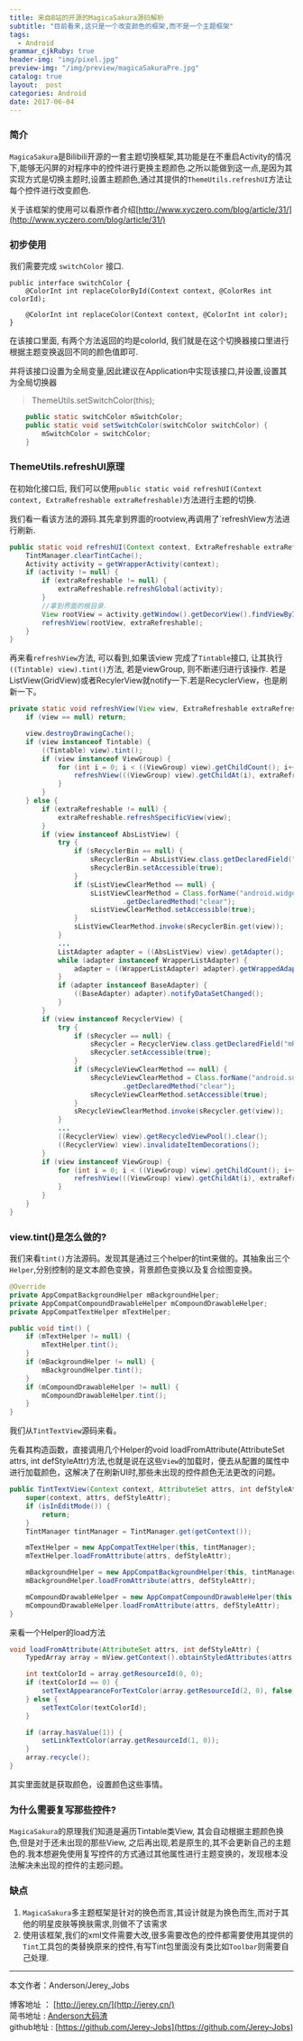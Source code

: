```yaml
---
title: 来自B站的开源的MagicaSakura源码解析
subtitle: "目前看来,这只是一个改变颜色的框架,而不是一个主题框架"
tags:
  - Android
grammar_cjkRuby: true
header-img: "img/pixel.jpg"
preview-img: "/img/preview/magicaSakuraPre.jpg"
catalog: true
layout:  post
categories: Android
date: 2017-06-04
---
```


### 简介
`MagicaSakura`是Bilibili开源的一套主题切换框架,其功能是在不重启Activity的情况下,能够无闪屏的对程序中的控件进行更换主题颜色.之所以能做到这一点,是因为其实现方式是切换主题时,设置主题颜色,通过其提供的`ThemeUtils.refreshUI`方法让每个控件进行改变颜色.

关于该框架的使用可以看原作者介绍[http://www.xyczero.com/blog/article/31/](http://www.xyczero.com/blog/article/31/)

### 初步使用

我们需要完成 `switchColor` 接口.
```
public interface switchColor {
    @ColorInt int replaceColorById(Context context, @ColorRes int colorId);

    @ColorInt int replaceColor(Context context, @ColorInt int color);
}
```
在该接口里面, 有两个方法返回的均是colorId, 我们就是在这个切换器接口里进行根据主题变换返回不同的颜色值即可.

并将该接口设置为全局变量,因此建议在Application中实现该接口,并设置,设置其为全局切换器

> ThemeUtils.setSwitchColor(this);

``` java
    public static switchColor mSwitchColor;
    public static void setSwitchColor(switchColor switchColor) {
        mSwitchColor = switchColor;
    }
```

### ThemeUtils.refreshUI原理

在初始化接口后, 我们可以使用`public static void refreshUI(Context context, ExtraRefreshable extraRefreshable)`方法进行主题的切换.

我们看一看该方法的源码.其先拿到界面的rootview,再调用了`refreshView方法进行刷新.
``` java
public static void refreshUI(Context context, ExtraRefreshable extraRefreshable) {
    TintManager.clearTintCache();
    Activity activity = getWrapperActivity(context);
    if (activity != null) {
        if (extraRefreshable != null) {
            extraRefreshable.refreshGlobal(activity);
        }
        //拿到界面的根目录.
        View rootView = activity.getWindow().getDecorView().findViewById(android.R.id.content);
        refreshView(rootView, extraRefreshable);
    }
}
```

再来看`refreshView`方法, 可以看到,如果该view 完成了`Tintable`接口, 让其执行`((Tintable) view).tint()`方法, 若是viewGroup, 则不断递归进行该操作. 若是ListView(GridView)或者RecylerView就notify一下.若是RecyclerView，也是刷新一下。


``` java
private static void refreshView(View view, ExtraRefreshable extraRefreshable) {
    if (view == null) return;

    view.destroyDrawingCache();
    if (view instanceof Tintable) {
        ((Tintable) view).tint();
        if (view instanceof ViewGroup) {
            for (int i = 0; i < ((ViewGroup) view).getChildCount(); i++) {
                refreshView(((ViewGroup) view).getChildAt(i), extraRefreshable);
            }
        }
    } else {
        if (extraRefreshable != null) {
            extraRefreshable.refreshSpecificView(view);
        }
        if (view instanceof AbsListView) {
            try {
                if (sRecyclerBin == null) {
                    sRecyclerBin = AbsListView.class.getDeclaredField("mRecycler");
                    sRecyclerBin.setAccessible(true);
                }
                if (sListViewClearMethod == null) {
                    sListViewClearMethod = Class.forName("android.widget.AbsListView$RecycleBin")
                            .getDeclaredMethod("clear");
                    sListViewClearMethod.setAccessible(true);
                }
                sListViewClearMethod.invoke(sRecyclerBin.get(view));
            }
            ...
            ListAdapter adapter = ((AbsListView) view).getAdapter();
            while (adapter instanceof WrapperListAdapter) {
                adapter = ((WrapperListAdapter) adapter).getWrappedAdapter();
            }
            if (adapter instanceof BaseAdapter) {
                ((BaseAdapter) adapter).notifyDataSetChanged();
            }
        }
        if (view instanceof RecyclerView) {
            try {
                if (sRecycler == null) {
                    sRecycler = RecyclerView.class.getDeclaredField("mRecycler");
                    sRecycler.setAccessible(true);
                }
                if (sRecycleViewClearMethod == null) {
                    sRecycleViewClearMethod = Class.forName("android.support.v7.widget.RecyclerView$Recycler")
                            .getDeclaredMethod("clear");
                    sRecycleViewClearMethod.setAccessible(true);
                }
                sRecycleViewClearMethod.invoke(sRecycler.get(view));
            }
            ...
            ((RecyclerView) view).getRecycledViewPool().clear();
            ((RecyclerView) view).invalidateItemDecorations();
        }
        if (view instanceof ViewGroup) {
            for (int i = 0; i < ((ViewGroup) view).getChildCount(); i++) {
                refreshView(((ViewGroup) view).getChildAt(i), extraRefreshable);
            }
        }
    }
}
```

### view.tint()是怎么做的?

我们来看`tint()`方法源码。发现其是通过三个helper的tint来做的。其抽象出三个`Helper`,分别控制的是文本颜色变换，背景颜色变换以及复合绘图变换。

``` java
@Override
private AppCompatBackgroundHelper mBackgroundHelper;
private AppCompatCompoundDrawableHelper mCompoundDrawableHelper;
private AppCompatTextHelper mTextHelper;

public void tint() {
    if (mTextHelper != null) {
        mTextHelper.tint();
    }
    if (mBackgroundHelper != null) {
        mBackgroundHelper.tint();
    }
    if (mCompoundDrawableHelper != null) {
        mCompoundDrawableHelper.tint();
    }
}
```

我们从`TintTextView`源码来看。

先看其构造函数，直接调用几个Helper的void loadFromAttribute(AttributeSet attrs, int defStyleAttr)方法,也就是说在这些`View`的加载时，便去从配置的属性中进行加载颜色，这解决了在刷新UI时,那些未出现的控件颜色无法更改的问题。

``` java
public TintTextView(Context context, AttributeSet attrs, int defStyleAttr) {
    super(context, attrs, defStyleAttr);
    if (isInEditMode()) {
        return;
    }
    TintManager tintManager = TintManager.get(getContext());

    mTextHelper = new AppCompatTextHelper(this, tintManager);
    mTextHelper.loadFromAttribute(attrs, defStyleAttr);

    mBackgroundHelper = new AppCompatBackgroundHelper(this, tintManager);
    mBackgroundHelper.loadFromAttribute(attrs, defStyleAttr);

    mCompoundDrawableHelper = new AppCompatCompoundDrawableHelper(this, tintManager);
    mCompoundDrawableHelper.loadFromAttribute(attrs, defStyleAttr);
}
```

来看一个Helper的load方法

``` java
void loadFromAttribute(AttributeSet attrs, int defStyleAttr) {
    TypedArray array = mView.getContext().obtainStyledAttributes(attrs, ATTRS, defStyleAttr, 0);

    int textColorId = array.getResourceId(0, 0);
    if (textColorId == 0) {
        setTextAppearanceForTextColor(array.getResourceId(2, 0), false);
    } else {
        setTextColor(textColorId);
    }

    if (array.hasValue(1)) {
        setLinkTextColor(array.getResourceId(1, 0));
    }
    array.recycle();
}
```

其实里面就是获取颜色，设置颜色这些事情。


### 为什么需要复写那些控件?

`MagicaSakura`的原理我们知道是遍历Tintable类View, 其会自动根据主题颜色换色,但是对于还未出现的那些View, 之后再出现,若是原生的,其不会更新自己的主题色的.我本想避免使用复写控件的方式通过其他属性进行主题变换的，发现根本没法解决未出现的控件的主题问题。

### 缺点
1. `MagicaSakura`多主题框架是针对的换色而言,其设计就是为换色而生,而对于其他的明星皮肤等换肤需求,则做不了该需求
2. 使用该框架,我们的xml文件需要大改,很多需要改色的控件都需要使用其提供的`Tint`工具包的类替换原来的控件,有写Tint包里面没有类比如`Toolbar`则需要自己处理.


----------
本文作者：Anderson/Jerey_Jobs

博客地址   ： [http://jerey.cn/](http://jerey.cn/)<br>
简书地址   :  [Anderson大码渣](http://www.jianshu.com/users/016a5ba708a0/latest_articles)<br>
github地址 :  [https://github.com/Jerey-Jobs](https://github.com/Jerey-Jobs)
